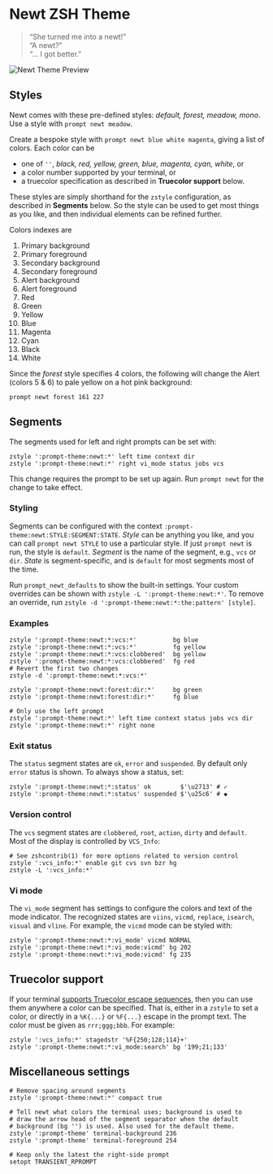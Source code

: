 Newt ZSH Theme
==============

>   “She turned me into a newt!”  
>   “A newt?”  
>   “… I got better.”  

![Newt Theme Preview][preview]

[preview]: https://gist.githubusercontent.com/softmoth/2910577d28970c80b58f8b55c34d58c1/raw/newt-preview.png

Styles
------

Newt comes with these pre-defined styles:
*default, forest, meadow, mono*.
Use a style with `prompt newt meadow`.

Create a bespoke style with `prompt newt blue white magenta`, giving a list of
colors. Each color can be

- one of `''`, *black, red, yellow, green, blue, magenta, cyan, white*, or
- a color number supported by your terminal, or
- a truecolor specification as described in **Truecolor support** below.

These styles are simply shorthand for the `zstyle` configuration, as
described in **Segments** below. So the style can be used to get most
things as you like, and then individual elements can be refined further.

Colors indexes are

1.  Primary background
2.  Primary foreground
3.  Secondary background
4.  Secondary foreground
5.  Alert background
6.  Alert foreground
7.  Red
8.  Green
9.  Yellow
10. Blue
11. Magenta
12. Cyan
13. Black
14. White

Since the *forest* style specifies 4 colors, the following will
change the Alert (colors 5 & 6) to pale yellow on a hot pink
background:

    prompt newt forest 161 227

Segments
--------

The segments used for left and right prompts can be set with:

    zstyle ':prompt-theme:newt:*' left time context dir
    zstyle ':prompt-theme:newt:*' right vi_mode status jobs vcs

This change requires the prompt to be set up again. Run `prompt newt`
for the change to take effect.

### Styling

Segments can be configured with the context
`:prompt-theme:newt:STYLE:SEGMENT:STATE`. *Style* can be
anything you like, and you can call `prompt newt STYLE` to
use a particular style. If just `prompt newt` is run, the
style is `default`. *Segment* is the name of the segment, e.g.,
`vcs` or `dir`. *State* is segment-specific, and is `default`
for most segments most of the time.

Run `prompt_newt_defaults` to show the built-in settings.
Your custom overrides can be shown with `zstyle -L ':prompt-theme:newt:*'`.
To remove an override, run
`zstyle -d ':prompt-theme:newt:*:the:pattern' [style]`.

### Examples

    zstyle ':prompt-theme:newt:*:vcs:*'          bg blue
    zstyle ':prompt-theme:newt:*:vcs:*'          fg yellow
    zstyle ':prompt-theme:newt:*:vcs:clobbered'  bg yellow
    zstyle ':prompt-theme:newt:*:vcs:clobbered'  fg red
    # Revert the first two changes
    zstyle -d ':prompt-theme:newt:*:vcs:*'

    zstyle ':prompt-theme:newt:forest:dir:*'     bg green
    zstyle ':prompt-theme:newt:forest:dir:*'     fg blue

    # Only use the left prompt
    zstyle ':prompt-theme:newt:*' left time context status jobs vcs dir
    zstyle ':prompt-theme:newt:*' right none

### Exit status

The `status` segment states are `ok`, `error` and `suspended`. By default
only `error` status is shown. To always show a status, set:

    zstyle ':prompt-theme:newt:*:status' ok        $'\u2713' # ✓
    zstyle ':prompt-theme:newt:*:status' suspended $'\u25c6' # ◆

### Version control

The `vcs` segment states are `clobbered`, `root`, `action`, `dirty`
and `default`. Most of the display is controlled by `VCS_Info`:

    # See zshcontrib(1) for more options related to version control
    zstyle ':vcs_info:*' enable git cvs svn bzr hg
    zstyle -L ':vcs_info:*'

### Vi mode

The `vi_mode` segment has settings to configure the colors and
text of the mode indicator. The recognized states are `viins`,
`vicmd`, `replace`, `isearch`, `visual` and `vline`. For example,
the `vicmd` mode can be styled with:

    zstyle ':prompt-theme:newt:*:vi_mode' vicmd NORMAL
    zstyle ':prompt-theme:newt:*:vi_mode:vicmd' bg 202
    zstyle ':prompt-theme:newt:*:vi_mode:vicmd' fg 235

Truecolor support
-----------------

If your terminal [supports Truecolor escape sequences][truecolor],
then you can use them anywhere a color can be specified. That is,
either in a `zstyle` to set a color, or directly in a `%K{...}` or
`%F{...}` escape in the prompt text. The color must be given as
`rrr;ggg;bbb`. For example:

    zstyle ':vcs_info:*' stagedstr '%F{250;128;114}+'
    zstyle ':prompt-theme:newt:*:vi_mode:search' bg '199;21;133'

[truecolor]: https://gist.github.com/XVilka/8346728

Miscellaneous settings
----------------------

    # Remove spacing around segments
    zstyle ':prompt-theme:newt:*' compact true

    # Tell newt what colors the terminal uses; background is used to
    # draw the arrow head of the segment separator when the default
    # background (bg '') is used. Also used for the default theme.
    zstyle ':prompt-theme' terminal-background 236
    zstyle ':prompt-theme' terminal-foreground 254

    # Keep only the latest the right-side prompt
    setopt TRANSIENT_RPROMPT
